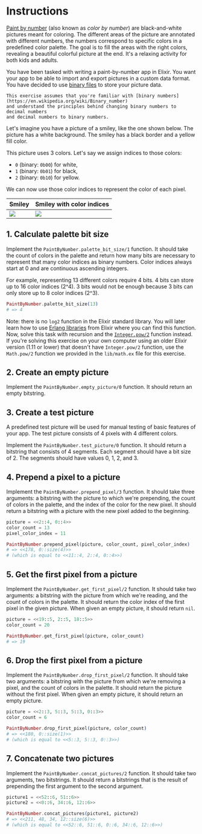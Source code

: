 # Instructions

[Paint by number][paint-by-number] (also known as _color by number_)
are black-and-white pictures meant for coloring.
The different areas of the picture are annotated with different numbers,
the numbers correspond to specific colors in a predefined color palette.
The goal is to fill the areas with the right colors,
revealing a beautiful colorful picture at the end.
It's a relaxing activity for both kids and adults.

You have been tasked with writing a paint-by-number app in Elixir.
You want your app to be able to import and export pictures in a custom data format.
You have decided to use [binary files][binary-file] to store your picture data.

~~~~exercism/note
This exercise assumes that you're familiar with [binary numbers](https://en.wikipedia.org/wiki/Binary_number)
and understand the principles behind changing binary numbers to decimal numbers
and decimal numbers to binary numbers.
~~~~

Let's imagine you have a picture of a smiley, like the one shown below.
The picture has a white background. The smiley has a black border and a yellow fill color.

This picture uses 3 colors.
Let's say we assign indices to those colors:
- `0` (binary: `0b00`) for white,
- `1` (binary: `0b01`) for black,
- `2` (binary: `0b10`) for yellow.

We can now use those color indices to represent the color of each pixel.

| Smiley                                                                                                | Smiley with color indices                                                                                     |
|-------------------------------------------------------------------------------------------------------|---------------------------------------------------------------------------------------------------------------|
| ![](https://exercism-v3-icons.s3.eu-west-2.amazonaws.com/images/exercises/paint-by-number/smiley.png) | ![](https://exercism-v3-icons.s3.eu-west-2.amazonaws.com/images/exercises/paint-by-number/smiley-numbers.png) |

## 1. Calculate palette bit size

Implement the `PaintByNumber.palette_bit_size/1` function. It should take the count of colors in the palette and return how many bits are necessary to represent that many color indices as binary numbers. Color indices always start at 0 and are continuous ascending integers.

For example, representing 13 different colors require 4 bits. 4 bits can store up to 16 color indices (2^4). 3 bits would not be enough because 3 bits can only store up to 8 color indices (2^3).

```elixir
PaintByNumber.palette_bit_size(13)
# => 4
```

Note: there is no `log2` function in the Elixir standard library. You will later learn how to use [Erlang libraries][erlang-libraries] from Elixir where you can find this function. Now, solve this task with recursion and the [`Integer.pow/2`][integer-pow] function instead. If you're solving this exercise on your own computer using an older Elixir version (1.11 or lower) that doesn't have `Integer.pow/2` function, use the `Math.pow/2` function we provided in the `lib/math.ex` file for this exercise.

## 2. Create an empty picture

Implement the `PaintByNumber.empty_picture/0` function. It should return an empty bitstring.

## 3. Create a test picture

A predefined test picture will be used for manual testing of basic features of your app.
The test picture consists of 4 pixels with 4 different colors.

Implement the `PaintByNumber.test_picture/0` function. It should return a bitstring that consists of 4 segments.
Each segment should have a bit size of 2. The segments should have values 0, 1, 2, and 3.

## 4. Prepend a pixel to a picture

Implement the `PaintByNumber.prepend_pixel/3` function. It should take three arguments: a bitstring with the picture to which we're prepending, the count of colors in the palette, and the index of the color for the new pixel. It should return a bitstring with a picture with the new pixel added to the beginning.

```elixir
picture = <<2::4, 0::4>>
color_count = 13
pixel_color_index = 11

PaintByNumber.prepend_pixel(picture, color_count, pixel_color_index)
# => <<178, 0::size(4)>>
# (which is equal to <<11::4, 2::4, 0::4>>)
```

## 5. Get the first pixel from a picture

Implement the `PaintByNumber.get_first_pixel/2` function. It should take two arguments: a bitstring with the picture from which we're reading, and the count of colors in the palette. It should return the color index of the first pixel in the given picture. When given an empty picture, it should return `nil`.

```elixir
picture = <<19::5, 2::5, 18::5>>
color_count = 20

PaintByNumber.get_first_pixel(picture, color_count)
# => 19
```

## 6. Drop the first pixel from a picture

Implement the `PaintByNumber.drop_first_pixel/2` function. It should take two arguments: a bitstring with the picture from which we're removing a pixel, and the count of colors in the palette. It should return the picture without the first pixel. When given an empty picture, it should return an empty picture.

```elixir
picture = <<2::3, 5::3, 5::3, 0::3>>
color_count = 6

PaintByNumber.drop_first_pixel(picture, color_count)
# => <<180, 0::size(1)>>
# (which is equal to <<5::3, 5::3, 0::3>>)
```

## 7. Concatenate two pictures

Implement the `PaintByNumber.concat_pictures/2` function. It should take two arguments, two bitstrings. It should return a bitstrings that is the result of prepending the first argument to the second argument.

```elixir
picture1 = <<52::6, 51::6>>
picture2 = <<0::6, 34::6, 12::6>>

PaintByNumber.concat_pictures(picture1, picture2)
# => <<211, 48, 34, 12::size(6)>>
# (which is equal to <<52::6, 51::6, 0::6, 34::6, 12::6>>)
```

[paint-by-number]: https://en.wikipedia.org/wiki/Paint_by_number
[binary-file]: https://en.wikipedia.org/wiki/Binary_file
[erlang-libraries]: https://exercism.org/tracks/elixir/concepts/erlang-libraries
[integer-pow]: https://hexdocs.pm/elixir/Integer.html#pow/2
